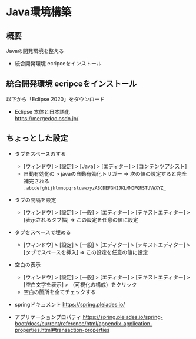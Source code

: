 # Java環境構築

## 概要

Javaの開発環境を整える


- 統合開発環境 ecripceをインストール

## 統合開発環境 ecripceをインストール

以下から「Eclipse 2020」をダウンロード  

- Eclipse 本体と日本語化  
https://mergedoc.osdn.jp/


## ちょっとした設定

- タブをスペースのする
    - [ウィンドウ] > [設定] > [Java] > [エディター] > [コンテンツアシスト]
    - 自動有効化の > javaの自動有効化トリガー ⇒ 次の値の設定すると完全補完される  
    `.abcdefghijklmnopqrstuvwxyzABCDEFGHIJKLMNOPQRSTUVWXYZ_`
- タブの間隔を設定
    - [ウィンドウ] > [設定] > [一般] > [エディター] > [テキストエディター] > [表示されるタブ幅] ⇒ この設定を任意の値に設定
- タブをスペースで埋める
    - [ウィンドウ] > [設定] > [一般] > [エディター] > [テキストエディター] > [タブでスペースを挿入] ⇒ この設定を任意の値に設定
- 空白の表示
    - [ウィンドウ] > [設定] > [一般] > [エディター] > [テキストエディター] > [空白文字を表示] > （可視化の構成）をクリック
    - 空白の箇所を全てチェックする



- springドキュメント
https://spring.pleiades.io/

- アプリケーションプロパティ
https://spring.pleiades.io/spring-boot/docs/current/reference/html/appendix-application-properties.html#transaction-properties

